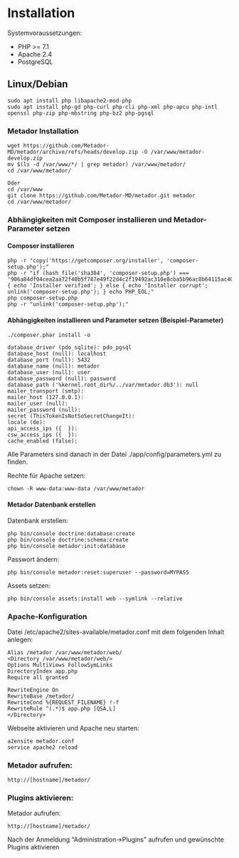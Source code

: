 # Installation
Systemvoraussetzungen:
- PHP >= 7.1
- Apache 2.4
- PostgreSQL

## Linux/Debian
```
sudo apt install php libapache2-mod-php
sudo apt install php-gd php-curl php-cli php-xml php-apcu php-intl openssl php-zip php-mbstring php-bz2 php-pgsql
```
### Metador Installation
```
wget https://github.com/Metador-MD/metador/archive/refs/heads/develop.zip -O /var/www/metador-develop.zip
mv $(ls -d /var/www/*/ | grep metador) /var/www/metador/
cd /var/www/metador/

Oder
cd /var/www
git clone https://github.com/Metador-MD/metador.git metador
cd /var/www/metador/
```
### Abhängigkeiten mit Composer installieren und Metador-Parameter setzen

#### Composer installieren
```
php -r "copy('https://getcomposer.org/installer', 'composer-setup.php');"
php -r "if (hash_file('sha384', 'composer-setup.php') === '906a84df04cea2aa72f40b5f787e49f22d4c2f19492ac310e8cba5b96ac8b64115ac402c8cd292b8a03482574915d1a8') { echo 'Installer verified'; } else { echo 'Installer corrupt'; unlink('composer-setup.php'); } echo PHP_EOL;"
php composer-setup.php
php -r "unlink('composer-setup.php');"
```
#### Abhängigkeiten installieren und Parameter setzen (Beispiel-Parameter)
```
./composer.phar install -o
```
```
database_driver (pdo_sqlite): pdo_pgsql
database_host (null): localhost
database_port (null): 5432
database_name (null): metador
database_user (null): user
database_password (null): password
database_path ('%kernel.root_dir%/../var/metador.db3'): null
mailer_transport (smtp):
mailer_host (127.0.0.1):
mailer_user (null):
mailer_password (null):
secret (ThisTokenIsNotSoSecretChangeIt):
locale (de):
api_access_ips ({  }):
csw_access_ips ({  }):
cache_enabled (false):
```

Alle Parameters sind danach in der Datei ./app/config/parameters.yml zu finden.

Rechte für Apache setzen:
```
chown -R www-data:www-data /var/www/metador
```
#### Metador Datenbank erstellen

Datenbank erstellen:
```
php bin/console doctrine:database:create
php bin/console doctrine:schema:create
php bin/console metador:init:database
```
Passwort ändern:
```
php bin/console metador:reset:superuser --password=MYPASS
```
Assets setzen:
```
php bin/console assets:install web --symlink --relative
```
### Apache-Konfiguration

Datei /etc/apache2/sites-available/metador.conf mit dem folgenden Inhalt anlegen:

```
Alias /metador /var/www/metador/web/
<Directory /var/www/metador/web/>
Options MultiViews FollowSymLinks
DirectoryIndex app.php
Require all granted

RewriteEngine On
RewriteBase /metador/
RewriteCond %{REQUEST_FILENAME} !-f
RewriteRule ^(.*)$ app.php [QSA,L]
</Directory>
```
Webseite aktivieren und Apache neu starten:
```
a2ensite metador.conf
service apache2 reload
```

### Metador aufrufen:
```
http://[hostname]/metador/
```
### Plugins aktivieren:
Metador aufrufen:
```
http://[hostname]/metador/
```
Nach der Anmeldung "Administration->Plugins" aufrufen und gewünschte Plugins aktivieren

